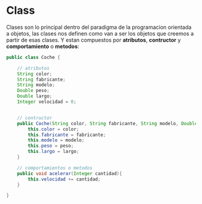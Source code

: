# Class

Clases son lo principal dentro del paradigma de la programacion orientada a objetos, las clases nos definen como van a ser los objetos que creemos a partir de esas clases. Y estan compuestos por **atributos**, **contructor** y **comportamiento** o **metodos**:

```java
public class Coche {

    // atributos
    String color;
    String fabricante;
    String modelo;
    Double peso;
    Double largo;
    Integer velocidad = 0;


    // contructor
    public Coche(String color, String fabricante, String modelo, Double peso, Double largo){
        this.color = color;
        this.fabricante = fabricante;
        this.modelo = modelo;
        this.peso = peso;
        this.largo = largo;
    }

    // comportamientos o metodos
    public void acelerar(Integer cantidad){
        this.velocidad += cantidad;
    }

}
```